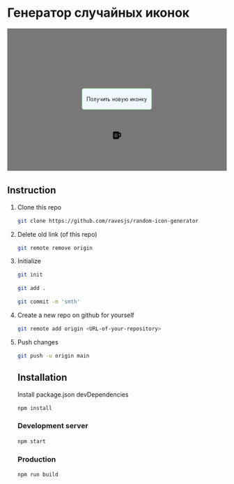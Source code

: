 # Генератор случайных иконок
![Генератор](https://github.com/ravesjs/random-icon-generator/blob/main/image/generator.png)

## Instruction

1. Clone this repo 
    ```bash
    git clone https://github.com/ravesjs/random-icon-generator
    ```
     
2.  Delete old link (of this repo)
    ```bash
    git remote remove origin  
    ```
3. Initialize   
    ```bash
    git init
    ```
    
    ```bash
    git add .
    ```
    
    ```bash
    git commit -m 'smth'
    ```
    
 4. Create a new repo on github for yourself  
    
    ```bash
    git remote add origin <URL-of-your-repository>  
    ```
 5. Push changes   
    ```bash
    git push -u origin main
    ```
    
    ## Installation
    
    Install package.json devDependencies  
    ```bash
    npm install
    ```

    ### Development server
    ```bash
    npm start
    ```
    
    ### Production
    
    ```bash
    npm run build
    ```
